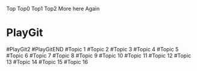 Top
Top0
Top1
Top2
More here
Again
# PlayGit
#PlayGit2
#PlayGitEND
#Topic 1
#Topic 2
#Topic 3
#Topic 4
#Topic 5
#Topic 6
#Topic 7
#Topic 8
#Topic 9
#Topic 10
#Topic 11
#Topic 12
#Topic 13
#Topic 14
#Topic 15
#Topic 16
